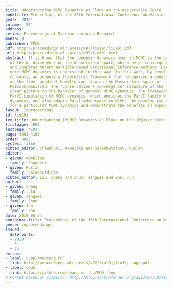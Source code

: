 ```yaml
---
title: Understanding MCMC Dynamics as Flows on the Wasserstein Space
booktitle: Proceedings of the 36th International Conference on Machine Learning
year: '2019'
volume: '97'
address: 
series: Proceedings of Machine Learning Research
month: 0
publisher: PMLR
pdf: http://proceedings.mlr.press/v97/liu19j/liu19j.pdf
url: http://proceedings.mlr.press/v97/liu19j.html
abstract: It is known that the Langevin dynamics used in MCMC is the gradient flow
  of the KL divergence on the Wasserstein space, which helps convergence analysis
  and inspires recent particle-based variational inference methods (ParVIs). But no
  more MCMC dynamics is understood in this way. In this work, by developing novel
  concepts, we propose a theoretical framework that recognizes a general MCMC dynamics
  as the fiber-gradient Hamiltonian flow on the Wasserstein space of a fiber-Riemannian
  Poisson manifold. The "conservation + convergence" structure of the flow gives a
  clear picture on the behavior of general MCMC dynamics. The framework also enables
  ParVI simulation of MCMC dynamics, which enriches the ParVI family with more efficient
  dynamics, and also adapts ParVI advantages to MCMCs. We develop two ParVI methods
  for a particular MCMC dynamics and demonstrate the benefits in experiments.
layout: inproceedings
id: liu19j
tex_title: Understanding {MCMC} Dynamics as Flows on the {W}asserstein Space
firstpage: 4093
lastpage: 4103
page: 4093-4103
order: 4093
cycles: false
bibtex_editor: Chaudhuri, Kamalika and Salakhutdinov, Ruslan
editor:
- given: Kamalika
  family: Chaudhuri
- given: Ruslan
  family: Salakhutdinov
bibtex_author: Liu, Chang and Zhuo, Jingwei and Zhu, Jun
author:
- given: Chang
  family: Liu
- given: Jingwei
  family: Zhuo
- given: Jun
  family: Zhu
date: 2019-05-24
container-title: Proceedings of the 36th International Conference on Machine Learning
genre: inproceedings
issued:
  date-parts:
  - 2019
  - 5
  - 24
extras:
- label: Supplementary PDF
  link: http://proceedings.mlr.press/v97/liu19j/liu19j-supp.pdf
- label: Code
  link: https://github.com/chang-ml-thu/FGH-flow
# Format based on citeproc: http://blog.martinfenner.org/2013/07/30/citeproc-yaml-for-bibliographies/
---
```

